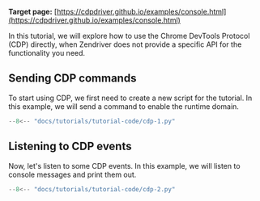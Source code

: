 **Target page:** [https://cdpdriver.github.io/examples/console.html](https://cdpdriver.github.io/examples/console.html)

In this tutorial, we will explore how to use the Chrome DevTools Protocol (CDP) directly, when Zendriver does not provide
a specific API for the functionality you need.

## Sending CDP commands

To start using CDP, we first need to create a new script for the tutorial. In this example, we will send a command to enable the runtime domain.

```python
--8<-- "docs/tutorials/tutorial-code/cdp-1.py"
```

## Listening to CDP events

Now, let's listen to some CDP events. In this example, we will listen to console messages and print them out.

```python
--8<-- "docs/tutorials/tutorial-code/cdp-2.py"
```
